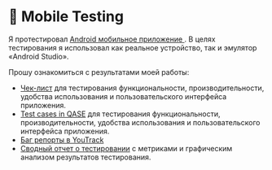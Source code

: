 # 📱 Mobile Testing 

Я протестировал <a href="https://drive.google.com/file/d/1IkqWnm6z293ETG0MdveKTjrsrWd7WQHz/view?usp=sharing"> Android мобильное приложение </a>. В целях тестирования я использовал как реальное устройство, так и эмулятор «Android Studio». 

Прошу ознакомиться с результатами моей работы: 
 <ul>
<li>  <a href="https://docs.google.com/spreadsheets/d/1s8LTs8-IIitBHu9SpbCQmWdK-5sDDnb8dCPf8n61_HE/edit?usp=sharing"> Чек-лист</a> для тестирования функциональности, производительности, удобства использования и пользовательского интерфейса приложения. </li> 
<li>  <a href="https://drive.google.com/file/d/1PR0xv2G_88NBkUut7OsdKSspPY3P9mzC/view?usp=sharing">Test cases in QASE</a> для тестирования функциональности, производительности, удобства использования и пользовательского интерфейса приложения. </li> 
<li>  <a href="https://drive.google.com/file/d/1oJDs06i34hZsUzs_V7h7QJIT2IF6w58G/view?usp=sharing"> Баг репорты в YouTrack </a>  </li> 
 <li>  <a href="https://docs.google.com/document/d/1Og5zT5qZ2zJ1_qraVcuHPNMG9fDsefZm/edit?usp=sharing&ouid=100659587237424582194&rtpof=true&sd=true"> Сводный отчет о тестировании</a> с метриками и графическим анализом результатов тестирования. </li> 
 
</ul>
